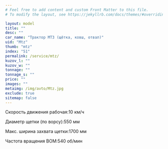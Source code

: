 ```yaml
---
# Feel free to add content and custom Front Matter to this file.
# To modify the layout, see https://jekyllrb.com/docs/themes/#overriding-theme-defaults

layout: model
title: ""
desc: ""
car_name: "Трактор МТЗ (щётка, ковш, отвал)"
uid: "Mtz"
thumb: "mtz"
index: "51"
permalink: /service/mtz/
kuzov_l: ""
kuzov_w: ""
tonnage: ""
tonnage_s: ""
price: ""
images: ""
metaimg: /img/avto/Mtz.jpg
exclude: true
sitemap: false
---
```


<span>Скорость движения рабочая:</span><span>10 км/ч</span>

<span>Диаметр щетки (по ворсу):</span><span>550 мм</span>

<span>Макc. ширина захвата щетки:</span><span>1700 мм</span>

<span>Частота вращения ВОМ:</span><span>540 об/мин</span>
